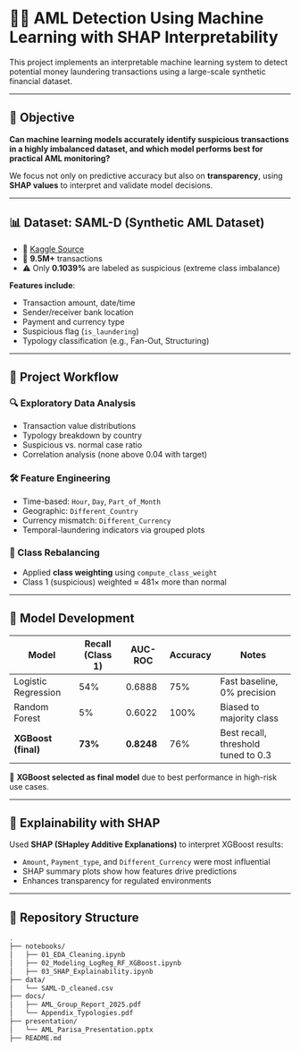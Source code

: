 # 🕵️‍♀️ AML Detection Using Machine Learning with SHAP Interpretability

This project implements an interpretable machine learning system to detect potential money laundering transactions using a large-scale synthetic financial dataset.

---

## 🎯 Objective

**Can machine learning models accurately identify suspicious transactions in a highly imbalanced dataset, and which model performs best for practical AML monitoring?**

We focus not only on predictive accuracy but also on **transparency**, using **SHAP values** to interpret and validate model decisions.

---

## 📊 Dataset: SAML-D (Synthetic AML Dataset)

- 🔗 [Kaggle Source](https://www.kaggle.com/datasets/berkanoztas/synthetic-transaction-monitoring-dataset-aml)
- 🔢 **9.5M+** transactions
- ⚠️ Only **0.1039%** are labeled as suspicious (extreme class imbalance)

**Features include**:
- Transaction amount, date/time
- Sender/receiver bank location
- Payment and currency type
- Suspicious flag (`is_laundering`)
- Typology classification (e.g., Fan-Out, Structuring)

---

## 🧪 Project Workflow

### 🔍 Exploratory Data Analysis
- Transaction value distributions
- Typology breakdown by country
- Suspicious vs. normal case ratio
- Correlation analysis (none above 0.04 with target)

### 🛠 Feature Engineering
- Time-based: `Hour`, `Day`, `Part_of_Month`
- Geographic: `Different_Country`
- Currency mismatch: `Different_Currency`
- Temporal-laundering indicators via grouped plots

### 🔄 Class Rebalancing
- Applied **class weighting** using `compute_class_weight`
- Class 1 (suspicious) weighted ≈ 481× more than normal

---

## 🤖 Model Development

| Model              | Recall (Class 1) | AUC-ROC | Accuracy | Notes |
|-------------------|------------------|---------|----------|-------|
| Logistic Regression | 54%             | 0.6888  | 75%      | Fast baseline, 0% precision |
| Random Forest       | 5%              | 0.6022  | 100%     | Biased to majority class |
| **XGBoost (final)** | **73%**         | **0.8248** | 76%  | Best recall, threshold tuned to 0.3 |

📌 **XGBoost selected as final model** due to best performance in high-risk use cases.

---

## 🧠 Explainability with SHAP

Used **SHAP (SHapley Additive Explanations)** to interpret XGBoost results:

- `Amount`, `Payment_type`, and `Different_Currency` were most influential
- SHAP summary plots show how features drive predictions
- Enhances transparency for regulated environments

---

## 📁 Repository Structure

```bash
.
├── notebooks/
│   ├── 01_EDA_Cleaning.ipynb
│   ├── 02_Modeling_LogReg_RF_XGBoost.ipynb
│   ├── 03_SHAP_Explainability.ipynb
├── data/
│   └── SAML-D_cleaned.csv
├── docs/
│   ├── AML_Group_Report_2025.pdf
│   └── Appendix_Typologies.pdf
├── presentation/
│   └── AML_Parisa_Presentation.pptx
├── README.md
